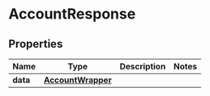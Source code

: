 # AccountResponse

## Properties
Name | Type | Description | Notes
------------ | ------------- | ------------- | -------------
**data** | [**AccountWrapper**](AccountWrapper.md) |  | 


